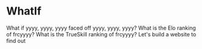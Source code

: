 # WhatIf
What if yyyy, yyyy, yyyy faced off yyyy, yyyy, yyyy? What is the Elo ranking of frcyyyy? What is the TrueSkill ranking of frcyyyy? Let's build a website to find out
